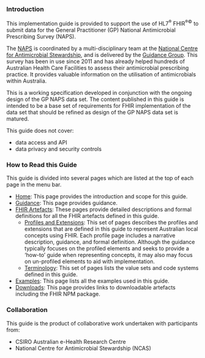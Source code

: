 ### Introduction
This implementation guide is provided to support the use of HL7<sup>&reg;</sup> FHIR<sup>&reg;&copy;</sup> to submit data for the General Practitioner (GP) National Antimicrobial Prescribing Survey (NAPS).

The [NAPS](https://www.naps.org.au) is coordinated by a multi-disciplinary team at the [National Centre for Antimicrobial Stewardship](https://www.ncas-australia.org/), and is delivered by the [Guidance Group](https://www.ncas-australia.org/Guidance_Group). This survey has been in use since 2011 and has already helped hundreds of Australian Health Care Facilities to assess their antimicrobial prescribing practice. It provides valuable information on the utilisation of antimicrobials within Australia.

This is a working specification developed in conjunction with the ongoing design of the GP NAPS data set. The content published in this guide is intended to be a base set of requirements for FHIR implementation of the data set that should be refined as design of the GP NAPS data set is matured. 

This guide does not cover:
- data access and API
- data privacy and security controls

### How to Read this Guide

This guide is divided into several pages which are listed at the top of each page in the menu bar.

- [Home](index.html): This page provides the introduction and scope for this guide.
- [Guidance](guidance.html): This page provides guidance.
- [FHIR Artefacts](artifacts.html): These pages provide detailed descriptions and formal definitions for all the FHIR artefacts defined in this guide.
  - [Profiles and Extensions](profiles-and-extensions.html): This set of pages describes the profiles and extensions that are defined in this guide to represent Australian local concepts using FHIR. Each profile page includes a narrative description, guidance, and formal definition. Although the guidance typically focuses on the profiled elements and seeks to provide a ‘how-to’ guide when representing concepts, it may also may focus on un-profiled elements to aid with implementation.
  - [Terminology](terminology.html): This set of pages lists the value sets and code systems defined in this guide.
- [Examples](examples.html): This page lists all the examples used in this guide.
- [Downloads](downloads.html): This page provides links to downloadable artefacts including the FHIR NPM package.


### Collaboration
This guide is the product of collaborative work undertaken with participants from:

* CSIRO Australian e-Health Research Centre 
* National Centre for Antimicrobial Stewardship (NCAS)

